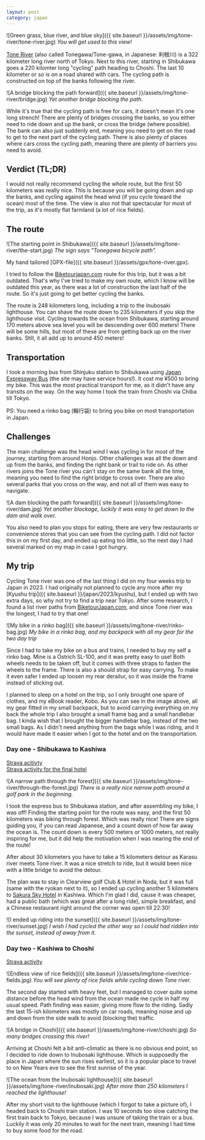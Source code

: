 ```yaml
---
layout: post
category: japan
---
```


![Green grass, blue river, and blue sky]({{ site.baseurl }}/assets/img/tone-river/tone-river.jpg)
*You will get used to this view!*

[Tone River](https://en.wikipedia.org/wiki/Tone_River) (also called Tonegawa/Tone-gawa, in Japanese: 利根川) is a 322 kilometer long river north of Tokyo.
Next to this river, starting in Shibukawa goes a 220 kilomter long "cycling" path heading to Choshi.
The last 10 kilometer or so is on a road shared with cars.
The cycling path is constructed on top of the banks following the river.

![A bridge blocking the path forward]({{ site.baseurl }}/assets/img/tone-river/bridge.jpg)
*Yet another bridge blocking the path.*

While it's true that the cycling path is free for cars, it doesn't mean it's one long strench!
There are plenty of bridges crossing the banks, so you either need to ride down and up the bank, or cross the bridge (where possible).
The bank can also just suddenly end, meaning you need to get on the road to get to the next part of the cycling path.
There is also plenty of places where cars cross the cycling path, meaning there are plenty of barriers you need to avoid.

## Verdict (TL;DR)

I would not really recommend cycling the whole route, but the first 50 kilometers was really nice.
This is because you will be  going down and up the banks, and cycling against the head wind (if you cycle toward the ocean) most of the time.
The view is also not that spectacular for most of the trip, as it's mostly flat farmland (a lot of rice fields).

## The route

![The starting point in Shibukawa]({{ site.baseurl }}/assets/img/tone-river/the-start.jpg)
*The sign says "Tonegawa bicycle path".*

My hand tailored [GPX-file]({{ site.baseurl }}/assets/gpx/tone-river.gpx).

I tried to follow the [Biketourjapan.com](https://biketourjapan.com/tone-river-cycling-road-japans-longest-car-free-bike-route/) route for this trip, but it was a bit outdated.
That's why I've tried to make my own route, which I know will be outdated this year, as there was a lot of construction the last half of the route.
So it's just going to get better cycling the banks.

The route is 248 kilometers long, including a trip to the Inubosaki lighthouse.
You can shave the route down to 235 kilometers if you skip the lighthouse visit.
Cycling towards the ocean from Shibukawa, starting around 170 meters above sea level you will be descending over 600 meters!
There will be some hills, but most of these are from getting back up on the river banks.
Still, it all add up to around 450 meters!

## Transportation

I took a morning bus from Shinjuku station to Shibukawa using [Japan Expressway Bus](https://www.kousokubus.net/JpnBus/en) (the site may have service hours!).
It cost me ¥500 to bring my bike.
This was the most practical transport for me, as it didn't have any transits on the way.
On the way home I took the train from Choshi via Chiba till Tokyo.

PS: You need a rinko bag (輪行袋) to bring you bike on most transportation in Japan.

## Challenges

The main challenge was the head wind I was cycling in for most of the journey, starting from around Honjo.
Other challenges was all the down and up from the banks, and finding the right bank or trail to ride on.
As other rivers joins the Tone river you can't stay on the same bank all the time, meaning you need to find the right bridge to cross over.
There are also several parks that you cross on the way, and not all of them was easy to navigate.

![A dam blocking the path forward]({{ site.baseurl }}/assets/img/tone-river/dam.jpg)
*Yet another blockage, luckily it was easy to get down to the dam and walk over.*

You also need to plan you stops for eating, there are very few restaurants or convenience stores that you can see from the cycling path.
I did not factor this in on my first day, and ended up eating too little, so the next day I had several marked on my map in case I got hungry.

## My trip

Cycling Tone river was one of the last thing I did on my four weeks trip to Japan in 2023.
I had originally not planned to cycle any more after my [Kyushu trip]({{ site.baseurl }}/japan/2023/kyushu), but I ended up with two extra days, so why not try to find a trip near Tokyo.
After some research, I found a list river paths from [BiketourJapan.com](https://biketourjapan.com/cycling-the-river-paths-of-japan/), and since Tone river was the longest, I had to try that one!

![My bike in a rinko bag]({{ site.baseurl }}/assets/img/tone-river/rinko-bag.jpg)
*My bike in a rinko bag, and my backpack with all my gear for the two day trip*

Since I had to take my bike on a bus and trains, I needed to buy my self a rinko bag.
Mine is a Ostrich SL-100, and it was pretty easy to use!
Both wheels needs to be taken off, but it comes with three straps to fasten the wheels to the frame.
There is also a should strap for easy carrying.
To make it even safer I ended up loosen my rear derailur, so it was inside the frame instead of sticking out.

I planned to sleep on a hotel on the trip, so I only brought one spare of clothes, and my eBook reader, Kobo.
As you can see in the image above, all my gear fitted in my small backpack, but to avoid carrying everything on my back the whole trip I also brought a small frame bag and a small handlebar bag.
I kinda wish that I brought the bigger handlebar bag, instead of the two small bags.
As I didn't need anything from the bags while I was riding, and it would have made it easier when I got to the hotel and on the transportation.

### Day one - Shibukawa to Kashiwa

[Strava acitivty](https://www.strava.com/activities/8971191148)  
[Strava activity for the final hotel](https://www.strava.com/activities/8971412494)

![A narrow path through the forest]({{ site.baseurl }}/assets/img/tone-river/through-the-forest.jpg)
*There is a really nice narrow path around a golf park in the beginning.*

I took the express bus to Shibukawa station, and after assembling my bike, I was off!
Finding the starting  point for the route was easy, and the first 50 kilometers was biking through forest.
Which was really nice!
There are signs guiding you, if you can read Japanese, and a count down of how far away the ocean is.
The count down is every 500 meters or 1000 meters, not really inspiring for me, but it did help the motivation when I was nearing the end of the route!

After about 30 kilometers you have to take a 15 kilometers detour as Karasu river meets Tone river.
It was a nice stretch to ride, but it would been nice with a little bridge to avoid the detour.

The plan was to stay in Clearview golf Club & Hotel in Noda, but it was full (same with the ryokan next to it), so I ended up cycling another 5 kilometers to [Sakura Sky Hotel](http://sakuraskyhotel.jp/kashiwa/) in Kashiwa.
Which I'm glad I did, cause it was cheaper, had a public bath (which was great after a long ride), simple breakfast, and a Chinese restaurant right around the corner was open till 22:30!

![I ended up riding into the sunset]({{ site.baseurl }}/assets/img/tone-river/sunset.jpg)
*I wish I had cycled the other way so I could had ridden into the sunset, instead of away from it.*

### Day two - Kashiwa to Choshi

[Strava activity](https://www.strava.com/activities/8975847163)

![Endless view of rice fields]({{ site.baseurl }}/assets/img/tone-river/rice-fields.jpg)
*You will see plenty of rice fields while cycling down Tone river.*

The second day started with heavy feet, but I managed to cover quite some distance before the head wind from the ocean made me cycle in half my usual speed.
Path finding was easier, giving more flow to the riding.
Sadly the last 15-ish kilometers was mostly on car roads, meaning noise and up and down from the side walk to avoid (blocking the) traffic.

![A bridge in Choshi]({{ site.baseurl }}/assets/img/tone-river/choshi.jpg)
*So many bridges crossing this river!*

Arriving at Choshi felt a bit anti-climatic as there is no obvious end point, so I decided to ride down to Inubosaki lighthouse.
Which is supposedly the place in Japan where the sun rises earliest, so it is a popular place to travel to on New Years eve to see the first sunrise of the year.

![The ocean from the Inubosaki lighthouse]({{ site.baseurl }}/assets/img/tone-river/inubosaki.jpg)
*After more than 250 kilometers I reached the lighthouse!*

After my short visit to the lighthouse (which I forgot to take a picture of), I headed back to Choshi train station.
I was 10 seconds too slow catching the first train back to Tokyo, because I was unsure of taking the train or a bus.
Luckily it was only 20 minutes to wait for the next train, meaning I had time to buy some food for the road.
